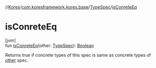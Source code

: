 //[Kores](../../../index.md)/[com.koresframework.kores.base](../index.md)/[TypeSpec](index.md)/[isConreteEq](is-conrete-eq.md)

# isConreteEq

[jvm]\
fun [isConreteEq](is-conrete-eq.md)(other: [TypeSpec](index.md)): [Boolean](https://kotlinlang.org/api/latest/jvm/stdlib/kotlin/-boolean/index.html)

Returns true if concrete types of this spec is same as concrete types of [other](is-conrete-eq.md) spec.

